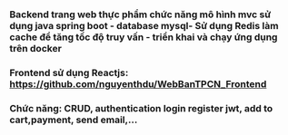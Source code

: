 ### Backend trang web thực phẩm chức năng mô hình mvc sử dụng java spring boot - database mysql- Sử dụng Redis làm cache để tăng tốc độ truy vấn - triển khai và chạy ứng dụng trên docker
### Frontend sử dụng Reactjs: https://github.com/nguyenthdu/WebBanTPCN_Frontend
### Chức năng: CRUD, authentication login register jwt, add to cart,payment, send email,...
